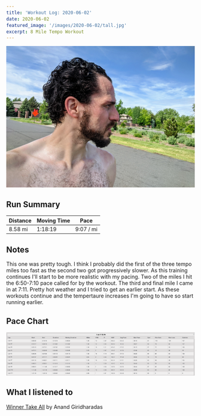 ```yaml
---
title: 'Workout Log: 2020-06-02'
date: 2020-06-02
featured_image: '/images/2020-06-02/tall.jpg'
excerpt: 8 Mile Tempo Workout
---
```


![](/images/2020-06-02/wide.jpg)


## Run Summary

| Distance   | Moving Time          	| Pace        |
|------------|------------------------|-------------|
|  8.58 mi   |  1:18:19               |  9:07 / mi  |

## Notes

This one was pretty tough. I think I probably did the first of the three tempo miles too fast as the second two got progressively slower. As this training continues I'll start to be more realistic with my pacing. Two of the miles I hit the 6:50-7:10 pace called for by the workout. The third and final mile I came in at 7:11. Pretty hot weather and I tried to get an earlier start. As these workouts continue and the tempertaure increases I'm going to have so start running earlier.

## Pace Chart

![](/images/2020-06-02/splits.png)

## What I listened to
[Winner Take All](https://www.goodreads.com/book/show/37506348-winners-take-all) by Anand Giridharadas 
